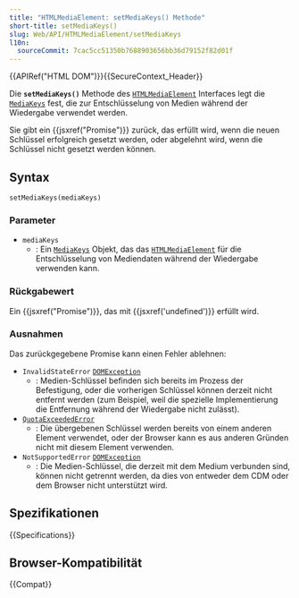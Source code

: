 ```yaml
---
title: "HTMLMediaElement: setMediaKeys() Methode"
short-title: setMediaKeys()
slug: Web/API/HTMLMediaElement/setMediaKeys
l10n:
  sourceCommit: 7cac5cc51350b7688903656bb36d79152f82d01f
---
```


{{APIRef("HTML DOM")}}{{SecureContext_Header}}

Die **`setMediaKeys()`** Methode des [`HTMLMediaElement`](/de/docs/Web/API/HTMLMediaElement) Interfaces legt die [`MediaKeys`](/de/docs/Web/API/MediaKeys) fest, die zur Entschlüsselung von Medien während der Wiedergabe verwendet werden.

Sie gibt ein {{jsxref("Promise")}} zurück, das erfüllt wird, wenn die neuen Schlüssel erfolgreich gesetzt werden, oder abgelehnt wird, wenn die Schlüssel nicht gesetzt werden können.

## Syntax

```js-nolint
setMediaKeys(mediaKeys)
```

### Parameter

- `mediaKeys`
  - : Ein [`MediaKeys`](/de/docs/Web/API/MediaKeys) Objekt, das das [`HTMLMediaElement`](/de/docs/Web/API/HTMLMediaElement) für die Entschlüsselung von Mediendaten während der Wiedergabe verwenden kann.

### Rückgabewert

Ein {{jsxref("Promise")}}, das mit {{jsxref('undefined')}} erfüllt wird.

### Ausnahmen

Das zurückgegebene Promise kann einen Fehler ablehnen:

- `InvalidStateError` [`DOMException`](/de/docs/Web/API/DOMException)
  - : Medien-Schlüssel befinden sich bereits im Prozess der Befestigung, oder die vorherigen Schlüssel können derzeit nicht entfernt werden (zum Beispiel, weil die spezielle Implementierung die Entfernung während der Wiedergabe nicht zulässt).
- [`QuotaExceededError`](/de/docs/Web/API/QuotaExceededError)
  - : Die übergebenen Schlüssel werden bereits von einem anderen Element verwendet, oder der Browser kann es aus anderen Gründen nicht mit diesem Element verwenden.
- `NotSupportedError` [`DOMException`](/de/docs/Web/API/DOMException)
  - : Die Medien-Schlüssel, die derzeit mit dem Medium verbunden sind, können nicht getrennt werden, da dies von entweder dem CDM oder dem Browser nicht unterstützt wird.

## Spezifikationen

{{Specifications}}

## Browser-Kompatibilität

{{Compat}}
